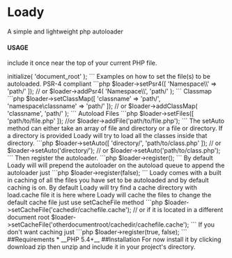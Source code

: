 # Loady
A simple and lightweight php autoloader

#### USAGE
include it once near the top of your current PHP file.

<?php 
```php
require Loady.php
```
Then create a new Loady object. You can either provide the document root at the initialization of Loady or at the initialize method.
```php
	$loader 	= new Loady( 'document_root' );
```
Or

```php
	$loader 	= new Loady;
	$loader->initialize( 'document_root' );
```
Examples on how to set the file(s) to be autoloaded.

PSR-4 compliant
```php
	$loader->setPsr4([
		'Namespace\\'	=> 'path/'
	]);
	// or 
	$loader->addPsr4( 'Namespace\\', 'path/' );
```
Classmap
```php
	$loader->setClassMap([
		'classname'	=> 'path/',
		'namespace\classname' => 'path/'
	]);
	// or 
	$loader->addClassMap( 'classname', 'path/' );
```
Autoload Files
```php
	$loader->setFiles([
		'path/to/file.php'
	]);
	//or
	$loader->addFile('path/to/file.php');
```
The setAuto method can either take an array of file and directory or a file or directory. If a directory is provided Loady will try to load all the classes inside that directory.
```php
	$loader->setAuto([
		'directory/',
		'path/to/class.php'
	]);
	// or
	$loader->setAuto('directory/');
	// or
	$loader->setAuto('path/to/class.php');
```
Then register the autoloader.
```php
	$loader->register();
```
By default Loady will will prepend the autoloader on the autoload queue to append the autoloader just
```php
	$loader->register(false);
```
Loady comes with a built in caching of all the files you have set to be autoloaded and by default caching is on. 
By default Loady will try find a cache directory with load.cache file it is here where Loady will cache the files to change the default cache file just use setCacheFile method
```php
	$loader->setCacheFile('cachedir/cachefile.cache');
	// or if it is located in a different document root
	$loader->setCacheFile('otherdocumentroot/cachedir/cachefile.cache');
```
If you don't want caching just 
```php
	$loader->register(true, false);
```
##Requirements
* __PHP 5.4+__

##Installation
For now install it by clicking download zip then unzip and include it in your project's directory.
